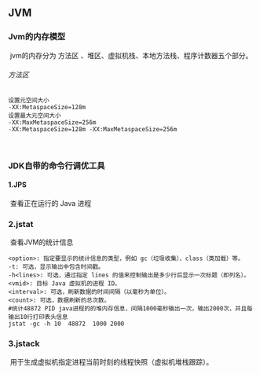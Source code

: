 ## JVM

### Jvm的内存模型

​	jvm的内存分为 方法区 、堆区、虚拟机栈、本地方法栈、程序计数器五个部分。

###### 方法区

```
设置元空间大小
-XX:MetaspaceSize=128m
设置最大元空间大小 
-XX:MaxMetaspaceSize=256m
-XX:MetaspaceSize=128m -XX:MaxMetaspaceSize=256m
```





​	

### JDK自带的命令行调优工具

#### 1.JPS

​	查看正在运行的 Java 进程

### 2.jstat

​	查看JVM的统计信息

```
<option>: 指定要显示的统计信息的类型，例如 gc（垃圾收集）、class（类加载）等。
-t: 可选，显示输出中包含时间戳。
-h<lines>: 可选，通过指定 lines 的值来控制输出是多少行后显示一次标题（即列名）。
<vmid>: 目标 Java 虚拟机的进程 ID。
<interval>: 可选，刷新数据的时间间隔（以毫秒为单位）。
<count>: 可选，数据刷新的总次数。
#统计48872 PID java进程的的堆内存信息，间隔1000毫秒输出一次，输出2000次，并且每输出10行打印表头信息
jstat -gc -h 10  48872  1000 2000   
```

### 3.jstack

​	用于生成虚拟机指定进程当前时刻的线程快照（虚拟机堆栈跟踪）。
